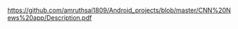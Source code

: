 <embed> https://github.com/amruthsai1809/Android_projects/blob/master/CNN%20News%20app/Description.pdf </embed>
